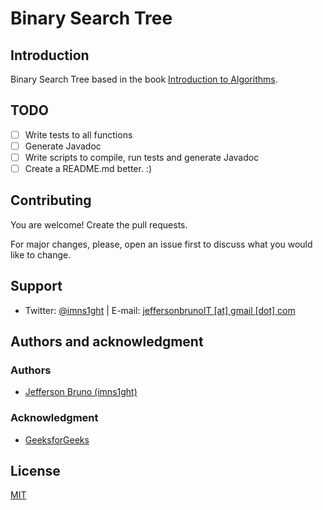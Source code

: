 # Binary Search Tree

## Introduction

Binary Search Tree based in the book [Introduction to Algorithms](https://www.amazon.com/Introduction-Algorithms-3rd-MIT-Press/dp/0262033844).

## TODO

- [ ] Write tests to all functions
- [ ] Generate Javadoc
- [ ] Write scripts to compile, run tests and generate Javadoc
- [ ] Create a README.md better. :)

## Contributing
You are welcome! Create the pull requests. 

For major changes, please, open an issue first to discuss what you would like to change.

## Support
* Twitter: [@imns1ght](https://twitter.com/imns1ght) | E-mail: [jeffersonbrunoIT [at] gmail [dot] com](mailto:jeffersonbrunoit@gmail.com)

## Authors and acknowledgment
### Authors
* [Jefferson Bruno (imns1ght)](https://www.imns1ght.me)

### Acknowledgment
* [GeeksforGeeks](https://www.geeksforgeeks.org/)

## License
[MIT](https://choosealicense.com/licenses/mit/)
